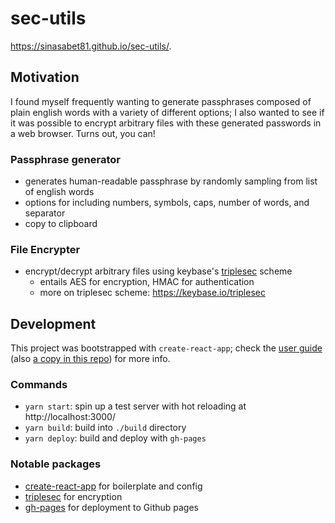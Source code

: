 # sec-utils
https://sinasabet81.github.io/sec-utils/.

## Motivation
I found myself frequently wanting to generate passphrases composed of plain english words with a variety of different options; I also wanted to see if it was possible to encrypt arbitrary files with these generated passwords in a web browser. Turns out, you can!

### Passphrase generator
- generates human-readable passphrase by randomly sampling from list of english words
- options for including numbers, symbols, caps, number of words, and separator
- copy to clipboard

### File Encrypter
- encrypt/decrypt arbitrary files using keybase's [triplesec](https://github.com/keybase/triplesec) scheme
  - entails AES for encryption, HMAC for authentication
  - more on triplesec scheme: https://keybase.io/triplesec

## Development
This project was bootstrapped with `create-react-app`; check the [user guide](https://github.com/facebook/create-react-app/blob/master/packages/react-scripts/template/README.md) (also [a copy in this repo](https://github.com/sinasabet81/sec-utils/blob/master/docs/create_react_app_user_guide.md)) for more info.

### Commands
- `yarn start`: spin up a test server with hot reloading at http://localhost:3000/
- `yarn build`: build into `./build` directory
- `yarn deploy`: build and deploy with `gh-pages`

### Notable packages
- [create-react-app](https://github.com/facebook/create-react-app) for boilerplate and config
- [triplesec](https://github.com/keybase/triplesec) for encryption
- [gh-pages](https://github.com/tschaub/gh-pages) for deployment to Github pages

